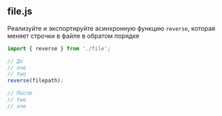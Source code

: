 ## file.js

Реализуйте и экспортируйте асинхронную функцию `reverse`, которая меняет строчки в файле в обратом порядке

```js
import { reverse } from './file';

// До
// one
// two
reverse(filepath);

// После
// two
// one
```
